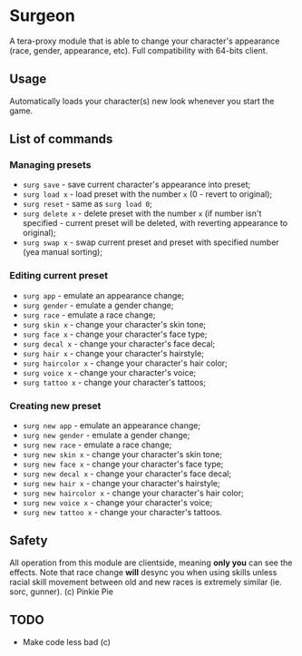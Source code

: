 # Surgeon
A tera-proxy module that is able to change your character's appearance (race, gender, appearance, etc).
Full compatibility with 64-bits client.

## Usage
Automatically loads your character(s) new look whenever you start the game.

## List of commands

### Managing presets
* `surg save` - save current character's appearance into preset;
* `surg load x` - load preset with the number `x` (0 - revert to original);
* `surg reset` - same as `surg load 0`;
* `surg delete x` - delete preset with the number `x` (if number isn't specified - current preset will be deleted, with reverting appearance to original);
* `surg swap x` - swap current preset and preset with specified number (yea manual sorting);

### Editing current preset
* `surg app` - emulate an appearance change;
* `surg gender` - emulate a gender change;
* `surg race` - emulate a race change;
* `surg skin x` - change your character's skin tone;
* `surg face x` - change your character's face type;
* `surg decal x` - change your character's face decal;
* `surg hair x` - change your character's hairstyle;
* `surg haircolor x` - change your character's hair color;
* `surg voice x` - change your character's voice;
* `surg tattoo x` - change your character's tattoos;

### Creating new preset
* `surg new app` - emulate an appearance change;
* `surg new gender` - emulate a gender change;
* `surg new race` - emulate a race change;
* `surg new skin x` - change your character's skin tone;
* `surg new face x` - change your character's face type;
* `surg new decal x` - change your character's face decal;
* `surg new hair x` - change your character's hairstyle;
* `surg new haircolor x` - change your character's hair color;
* `surg new voice x` - change your character's voice;
* `surg new tattoo x` - change your character's tattoos.

## Safety
All operation from this module are clientside, meaning **only you** can see the effects.
Note that race change **will** desync you when using skills unless racial skill movement between old and new races is extremely similar (ie. sorc, gunner). (c) Pinkie Pie

## TODO
* Make code less bad (c)
